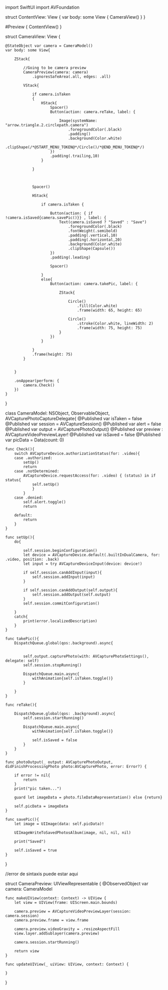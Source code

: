 import SwiftUI
import AVFoundation

struct ContentView: View
{
    var body: some View
    {
        CameraView()
    }
}

#Preview {
    ContentView()
}

struct CameraView: View
{
    
    @StateObject var camera = CameraModel()
    var body: some View{
        
        ZStack{
            
            //Going to be camera preview
            CameraPreview(camera: camera)
                .ignoresSafeArea(.all, edges: .all)
            
            VStack{
                
                if camera.isTaken
                {
                    HStack{
                        Spacer()
                        Button(action: camera.reTake, label: {
                            
                            Image(systemName: "arrow.triangle.2.circlepath.camera")
                                .foregroundColor(.black)
                                .padding()
                                .background(Color.white)
                                .clipShape(/*@START_MENU_TOKEN@*/Circle()/*@END_MENU_TOKEN@*/)
                        })
                        .padding(.trailing,10)
                    }
                    
                }
                
                
                
                Spacer()
                
                HStack{
                    
                    if camera.isTaken {
                        
                        Button(action: { if !camera.isSaved{camera.savePic()}} , label: {
                            Text(camera.isSaved ? "Saved" : "Save")
                                .foregroundColor(.black)
                                .fontWeight(.semibold)
                                .padding(.vertical,10)
                                .padding(.horizontal,20)
                                .background(Color.white)
                                .clipShape(Capsule())
                        })
                        .padding(.leading)
                        
                        Spacer()
                        
                    }
                    else{
                        Button(action: camera.takePic, label: {
                            
                            ZStack{
                                
                                Circle()
                                    .fill(Color.white)
                                    .frame(width: 65, height: 65)
                                
                                Circle()
                                    .stroke(Color.white, lineWidth: 2)
                                    .frame(width: 75, height: 75)
                            }
                        })
                    }
                    
                }
                .frame(height: 75)
            }
            
            
        }
        
        .onAppear(perform: {
            camera.Check()
        })
    }
    
    
}



class CameraModel: NSObject, ObservableObject, AVCapturePhotoCaptureDelegate{
    @Published var isTaken = false
    @Published var session = AVCaptureSession()
    @Published var alert = false
    @Published var output = AVCapturePhotoOutput()
    @Published var preview : AVCaptureVideoPreviewLayer!
    @Published var isSaved = false
    @Published var picData = Data(count: 0)
    
    
    
    func Check(){
        switch AVCaptureDevice.authorizationStatus(for: .video){
        case .authorized:
            setUp()
            return
        case .notDetermined:
            AVCaptureDevice.requestAccess(for: .video) { (status) in if status{
                self.setUp()
                }
            }
        case .denied:
            self.alert.toggle()
            return
            
        default:
            return
        }
    }
    
    func setUp(){
        do{
            
            self.session.beginConfiguration()
            let device = AVCaptureDevice.default(.builtInDualCamera, for: .video, position: .back)
            let input = try AVCaptureDeviceInput(device: device!)
            
            if self.session.canAddInput(input){
                self.session.addInput(input)
            }
            
            if self.session.canAddOutput(self.output){
                self.session.addOutput(self.output)
            }
            self.session.commitConfiguration()
            
        }
        catch{
            print(error.localizedDescription)
        }
    }
    
    func takePic(){
        DispatchQueue.global(qos:.background).async{
            
            
            self.output.capturePhoto(with: AVCapturePhotoSettings(), delegate: self)
            self.session.stopRunning()
            
            DispatchQueue.main.async{
                withAnimation{self.isTaken.toggle()}
            }
            
        }
    }
    
    func reTake(){
        
        DispatchQueue.global(qos: .background).async{
            self.session.startRunning()
            
            DispatchQueue.main.async{
                withAnimation{self.isTaken.toggle()}
                
                self.isSaved = false
            }
        }
    }
    
    func photoOutput(_ output: AVCapturePhotoOutput, didFinishProcessingPhoto photo:AVCapturePhoto, error: Error?) {
        
        if error != nil{
            return
        }
        print("pic taken...")
        
        guard let imageData = photo.fileDataRepresentation() else {return}
        
        self.picData = imageData
    }
    
    func savePic(){
        let image = UIImage(data: self.picData)!
        
        UIImageWriteToSavedPhotosAlbum(image, nil, nil, nil)
        
        print("Saved")
    
        self.isSaved = true
    }
}


//error de sintaxis puede estar aqui

struct CameraPreview: UIViewRepresentable {
    @ObservedObject var camera: CameraModel
    
    func makeUIView(context: Context) -> UIView {
        let view = UIView(frame: UIScreen.main.bounds)
        
        camera.preview = AVCaptureVideoPreviewLayer(session: camera.session)
        camera.preview.frame = view.frame
        
        camera.preview.videoGravity = .resizeAspectFill
        view.layer.addSublayer(camera.preview)
        
        camera.session.startRunning()
        
        return view
    }
    
    func updateUIView(_ uiView: UIView, context: Context) {
        
    }
}

